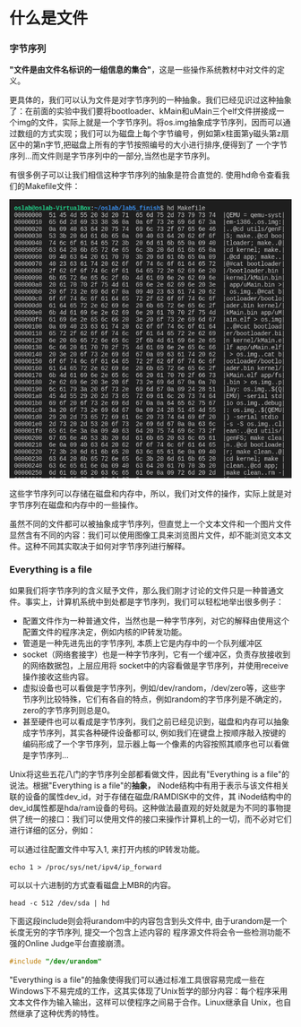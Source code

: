 # 什么是文件

### **字节序列**

**"文件是由文件名标识的一组信息的集合"**，这是一些操作系统教材中对文件的定义。

更具体的，我们可以认为文件是对字节序列的一种抽象。我们已经见识过这种抽象了：在前面的实验中我们要将bootloader、kMain和uMain三个elf文件拼接成一个img的文件，实际上就是一个字节序列。将os.img抽象成字节序列，因而可以通过数组的方式实现；我们可以为磁盘上每个字节编号，例如第x柱面第y磁头第z扇区中的第n字节,把磁盘上所有的字节按照编号的大小进行排序,便得到了 一个字节序列...而文件则是字节序列中的一部分,当然也是字节序列。

有很多例子可以让我们相信这种字节序列的抽象是符合直觉的. 使用hd命令查看我们的Makefile文件：

![](../../.gitbook/assets/byteseq.png)

这些字节序列可以存储在磁盘和内存中，所以，我们对文件的操作，实际上就是对字节序列在磁盘和内存中的一些操作。

虽然不同的文件都可以被抽象成字节序列，但直觉上一个文本文件和一个图片文件显然含有不同的内容：我们可以使用图像工具来浏览图片文件，却不能浏览文本文件。这种不同其实取决于如何对字节序列进行解释。

### Everything is a file

如果我们将字节序列的含义赋予文件，那么我们刚才讨论的文件只是一种普通文件。事实上，计算机系统中到处都是字节序列，我们可以轻松地举出很多例子：

* 配置文件作为一种普通文件，当然也是一种字节序列，对它的解释由使用这个配置文件的程序决定，例如内核的IP转发功能。
* 管道是一种先进先出的字节序列, 本质上它是内存中的一个队列缓冲区&#x20;
* socket（网络套接字）也是一种字节序列，它有一个缓冲区，负责存放接收到的网络数据包，上层应用将 socket中的内容看做是字节序列，并使用receive操作接收这些内容。
* 虚拟设备也可以看做是字节序列，例如/dev/random，/dev/zero等，这些字节序列比较特殊，它们有各自的特点，例如random的字节序列是不确定的，zero的字节序列则总是0。
* 甚至硬件也可以看成是字节序列，我们之前已经见识到，磁盘和内存可以抽象成字节序列，其实各种硬件设备都可以, 例如我们在键盘上按顺序敲入按键的编码形成了一个字节序列，显示器上每一个像素的内容按照其顺序也可以看做是字节序列...&#x20;

Unix将这些五花八门的字节序列全部都看做文件，因此有"Everything is a file"的说法。根据"Everything is a file"的**抽象，** iNode结构中有用于表示与该文件相关联的设备的属性dev\_id，对于存储在磁盘/RAMDISK中的文件，其 iNode结构中的dev\_id属性都是hda/ram设备的号码。这种做法最直观的好处就是为不同的事物提供了统一的接口：我们可以使用文件的接口来操作计算机上的一切，而不必对它们进行详细的区分，例如：

可以通过往配置文件中写入1, 来打开内核的IP转发功能。

```shell
echo 1 > /proc/sys/net/ipv4/ip_forward
```

可以以十六进制的方式查看磁盘上MBR的内容。

```shell
head -c 512 /dev/sda | hd
```

下面这段include则会将urandom中的内容包含到头文件中, 由于urandom是一个长度无穷的字节序列, 提交一个包含上述内容的 程序源文件将会令一些检测功能不强的Online Judge平台直接崩溃。

```c
#include "/dev/urandom"
```

"Everything is a file"的抽象使得我们可以通过标准工具很容易完成一些在Windows下不易完成的工作，这其实体现了Unix哲学的部分内容：每个程序采用文本文件作为输入输出，这样可以使程序之间易于合作。Linux继承自 Unix，也自然继承了这种优秀的特性。

